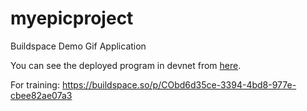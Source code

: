 # myepicproject
Buildspace Demo Gif Application

You can see the deployed program in devnet from [here](https://explorer.solana.com/address/H8RpSmXKNsma4EEmXeFaweEs4DaeJSGg41yFRQ1Q5LDH?cluster=devnet).

For training: https://buildspace.so/p/CObd6d35ce-3394-4bd8-977e-cbee82ae07a3
